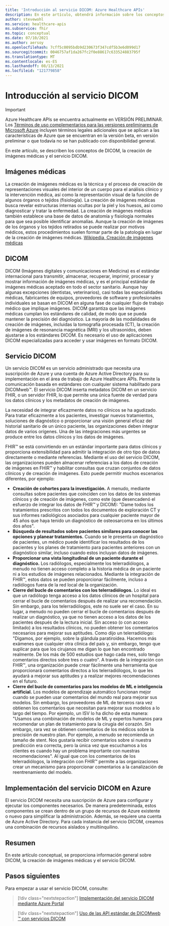 ```yaml
---
title: 'Introducción al servicio DICOM: Azure Healthcare APIs'
description: En este artículo, obtendrá información sobre los conceptos de DICOM, la creación de imágenes médicas y el servicio DICOM.
author: stevewohl
ms.service: healthcare-apis
ms.subservice: fhir
ms.topic: conceptual
ms.date: 07/10/2021
ms.author: aersoy
ms.openlocfilehash: 7cff5c0095bdb9d230673f347cdf5b3e6d099d17
ms.sourcegitcommit: 0046757af1da267fc2f0e88617c633524883795f
ms.translationtype: MT
ms.contentlocale: es-ES
ms.lasthandoff: 08/13/2021
ms.locfileid: "121779858"
---
```

# <a name="overview-of-the-dicom-service"></a>Introducción al servicio DICOM

> [!IMPORTANT]
> Azure Healthcare APIs se encuentra actualmente en VERSIÓN PRELIMINAR. Los [Términos de uso complementarios para las versiones preliminares de Microsoft Azure](https://azure.microsoft.com/support/legal/preview-supplemental-terms/) incluyen términos legales adicionales que se aplican a las características de Azure que se encuentran en la versión beta, en versión preliminar o que todavía no se han publicado con disponibilidad general.

En este artículo, se describen los conceptos de DICOM, la creación de imágenes médicas y el servicio DICOM.

## <a name="medical-imaging"></a>Imágenes médicas

La creación de imágenes médicas es la técnica y el proceso de creación de representaciones visuales del interior de un cuerpo para el análisis clínico y la intervención médica, así como la representación visual de la función de algunos órganos o tejidos (fisiología). La creación de imágenes médicas busca revelar estructuras internas ocultas por la piel y los huesos, así como diagnosticar y tratar la enfermedad. La creación de imágenes médicas también establece una base de datos de anatomía y fisiología normales para que sea posible identificar anomalías. Aunque la creación de imágenes de los órganos y los tejidos retirados se puede realizar por motivos médicos, estos procedimientos suelen formar parte de la patología en lugar de la creación de imágenes médicas. [Wikipedia, Creación de imágenes médicas](https://en.wikipedia.org/wiki/Medical_imaging)

## <a name="dicom"></a>DICOM

DICOM (Imágenes digitales y comunicaciones en Medicina) es el estándar internacional para transmitir, almacenar, recuperar, imprimir, procesar y mostrar información de imágenes médicas, y es el principal estándar de imágenes médicas aceptado en todo el sector sanitario. Aunque hay algunas excepciones (dentistas, veterinarios), casi todas las especialidades médicas, fabricantes de equipos, proveedores de software y profesionales individuales se basan en DICOM en alguna fase de cualquier flujo de trabajo médico que implique imágenes. DICOM garantiza que las imágenes médicas cumplan los estándares de calidad, de modo que se pueda mantener la precisión del diagnóstico. La mayoría de las modalidades de creación de imágenes, incluidas la tomografía procesada (CT), la creación de imágenes de resonancia magnética (MRI) y los ultrasonidos, deben ajustarse a los estándares DICOM. Es necesario el uso de aplicaciones DICOM especializadas para acceder y usar imágenes en formato DICOM.

## <a name="dicom-service"></a>Servicio DICOM

Un servicio DICOM es un servicio administrado que necesita una suscripción de Azure y una cuenta de Azure Active Directory para su implementación en el área de trabajo de Azure Healthcare APIs. Permite la comunicación basada en estándares con cualquier sistema habilitado para DICOMweb&trade;. El servicio DICOM inserta metadatos DICOM en un servicio FHIR, o un servidor FHIR, lo que permite una única fuente de verdad para los datos clínicos y los metadatos de creación de imágenes. 

La necesidad de integrar eficazmente datos no clínicos se ha agudizado. Para tratar eficazmente a los pacientes, investigar nuevos tratamientos, soluciones de diagnóstico o proporcionar una visión general eficaz del historial sanitario de un único paciente, las organizaciones deben integrar datos de varios orígenes. Una de las integraciones más urgentes se produce entre los datos clínicos y los datos de imágenes.

FHIR&trade; se está convirtiendo en un estándar importante para datos clínicos y proporciona extensibilidad para admitir la integración de otro tipo de datos directamente o mediante referencias. Mediante el uso del servicio DICOM, las organizaciones pueden almacenar referencias a los datos de creación de imágenes en FHIR&trade; y habilitar consultas que cruzan conjuntos de datos clínicos y de creación de imágenes. Esto puede permitir muchos escenarios diferentes, por ejemplo:

- **Creación de cohortes para la investigación.** A menudo, mediante consultas sobre pacientes que coinciden con los datos de los sistemas clínicos y de creación de imágenes, como este (que desencadenó el esfuerzo de integrar los datos de FHIR&trade; y DICOM): "Dame todos los tratamientos prescritos con todos los documentos de exploración CT y sus informes radiológicos asociados para cualquier paciente mayor de 45 años que haya tenido un diagnóstico de osteosarcoma en los últimos dos años".
- **Búsqueda de resultados sobre pacientes similares para conocer las opciones y planear tratamientos.** Cuando se le presenta un diagnóstico de pacientes, un médico puede identificar los resultados de los pacientes y los planes de tratamiento para pacientes anteriores con un diagnóstico similar, incluso cuando estos incluyan datos de imágenes.
- **Proporcionar una vista longitudinal de un paciente durante el diagnóstico.** Los radiólogos, especialmente los telerradiólogos, a menudo no tienen acceso completo a la historia médica de un paciente ni a los estudios de imágenes relacionados. Mediante la integración de FHIR&trade;, estos datos se pueden proporcionar fácilmente, incluso a radiólogos fuera de la red local de la organización.
- **Cierre del bucle de comentarios con los telerradiólogos.** Lo ideal es que un radiólogo tenga acceso a los datos clínicos de un hospital para cerrar el bucle de comentarios después de realizar una recomendación. Sin embargo, para los telerradiólogos, este no suele ser el caso. En su lugar, a menudo no pueden cerrar el bucle de comentarios después de realizar un diagnóstico, ya que no tienen acceso a los datos de los pacientes después de la lectura inicial. Sin acceso (o con acceso limitado) a los resultados clínicos, no pueden obtener los comentarios necesarios para mejorar sus aptitudes. Como dijo un telerradiólogo: "Digamos, por ejemplo, sobre la glándula paratiroidea. Hacemos más exámenes que cualquier otra clínica del país y, sin embargo, tengo que suplicar para que los cirujanos me digan lo que han encontrado realmente. De los más de 500 estudios que hago cada mes, solo tengo comentarios directos sobre tres o cuatro".  A través de la integración con FHIR&trade;, una organización puede crear fácilmente una herramienta que proporcionará comentarios directos a los telerradiólogos, lo que les ayudará a mejorar sus aptitudes y a realizar mejores recomendaciones en el futuro.
- **Cierre del bucle de comentarios para los modelos de ML e inteligencia artificial.** Los modelos de aprendizaje automático funcionan mejor cuando se pueden usar comentarios del mundo real para mejorar sus modelos. Sin embargo, los proveedores de ML de terceros rara vez obtienen los comentarios que necesitan para mejorar sus modelos a lo largo del tiempo. Por ejemplo, un ISV lo ha dicho de esta manera: "Usamos una combinación de modelos de ML y expertos humanos para recomendar un plan de tratamiento para la cirugía del corazón. Sin embargo, rara vez se obtienen comentarios de los médicos sobre la precisión de nuestro plan. Por ejemplo, a menudo se recomienda un tamaño de stent. Nos gustaría recibir comentarios sobre si nuestra predicción era correcta, pero la única vez que escuchamos a los clientes es cuando hay un problema importante con nuestras recomendaciones". Al igual que con los comentarios de los telerradiólogos, la integración con FHIR&trade; permite a las organizaciones crear un mecanismo para proporcionar comentarios a la canalización de reentrenamiento del modelo.

## <a name="deploy-dicom-service-to-azure"></a>Implementación del servicio DICOM en Azure

El servicio DICOM necesita una suscripción de Azure para configurar y ejecutar los componentes necesarios. De manera predeterminada, estos componentes se crean dentro de un grupo de recursos de Azure existente o nuevo para simplificar la administración. Además, se requiere una cuenta de Azure Active Directory. Para cada instancia del servicio DICOM, creamos una combinación de recursos aislados y multiinquilino.

## <a name="summary"></a>Resumen

En este artículo conceptual, se proporciona información general sobre DICOM, la creación de imágenes médicas y el servicio DICOM.
 
## <a name="next-steps"></a>Pasos siguientes

Para empezar a usar el servicio DICOM, consulte:

>[!div class="nextstepaction"]
>[Implementación del servicio DICOM mediante Azure Portal](deploy-dicom-services-in-azure.md)

>[!div class="nextstepaction"]
>[Uso de las API estándar de DICOMweb &trade; con servicios DICOM](dicomweb-standard-apis-with-dicom-services.md)
